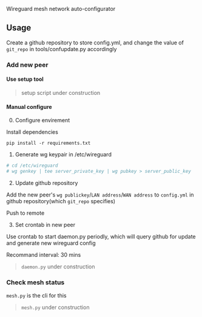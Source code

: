 Wireguard mesh network auto-configurator

## Usage

Create a github repository to store config.yml, and change the value of `git_repo` in tools/confupdate.py accordingly

### Add new peer

#### Use setup tool

> setup script under construction

#### Manual configure

0. Configure envirement

Install dependencies

`pip install -r requirements.txt`

1. Generate wg keypair in /etc/wireguard

~~~~bash
# cd /etc/wireguard
# wg genkey | tee server_private_key | wg pubkey > server_public_key
~~~~

2. Update github repository

Add the new peer's `wg publickey`/`LAN address`/`WAN address` to `config.yml` in github repository(which `git_repo` specifies)

Push to remote

3. Set crontab in new peer

Use crontab to start daemon.py periodly, which will query github for update and generate new wireguard config

Recommand interval: 30 mins

> `daemon.py` under construction

### Check mesh status

`mesh.py` is the cli for this

> `mesh.py` under construction